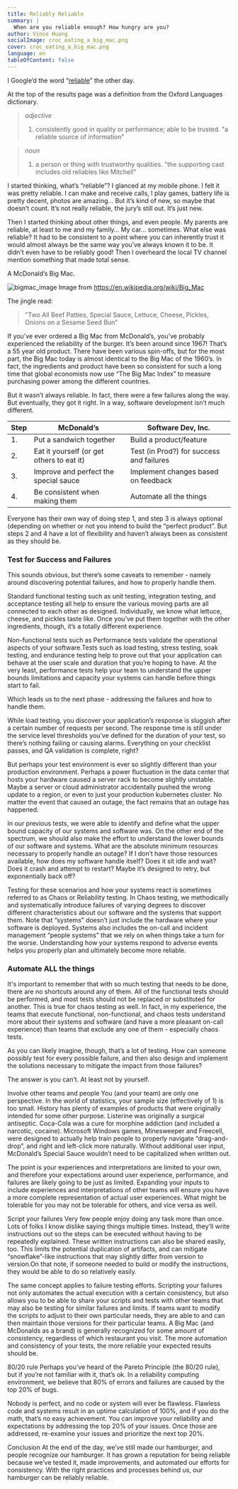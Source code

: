 ```yaml
---
title: Reliably Reliable
summary: | 
  When are you reliable enough? How hungry are you?
author: Vince Huang
socialImage: croc_eating_a_big_mac.png
cover: croc_eating_a_big_mac.png
language: en
tableOfContent: false
---
```

I Google’d the word “[reliable](https://www.google.com/search?q=reliable)” the other day.

At the top of the results page was a definition from the Oxford Languages dictionary.

> *adjective*
> 1. consistently good in quality or performance; able to be trusted.
> "a reliable source of information"

> *noun*
> 1. a person or thing with trustworthy qualities.
> "the supporting cast includes old reliables like Mitchell"

I started thinking, what’s “reliable”? I glanced at my mobile phone. I felt it was pretty reliable. I can make and receive calls, I play games, battery life is pretty decent, photos are amazing… But it’s kind of new, so maybe that doesn’t count. It’s not really reliable, the jury’s still out. It’s just new.

Then I started thinking about other things, and even people. My parents are reliable, at least to me and my family… My car… sometimes. What else was reliable? It had to be consistent to a point where you can inherently trust it would almost always be the same way you’ve always known it to be. It didn’t even have to be reliably good! Then I overheard the local TV channel mention something that made total sense.

A McDonald’s Big Mac.

![bigmac_image](1024px-BigMacButton1975.png)
Image from https://en.wikipedia.org/wiki/Big_Mac

The jingle read:
> "Two All Beef Patties, Special Sauce, Lettuce, Cheese, Pickles, Onions on a Sesame Seed Bun”


If you’ve ever ordered a Big Mac from McDonald’s, you’ve probably experienced the reliability of the burger. It’s been around since 1967! That’s a 55 year old product. There have been various spin-offs, but for the most part, the Big Mac today is almost identical to the Big Mac of the 1960’s. In fact, the ingredients and product have been so consistent for such a long time that global economists now use “The Big Mac Index” to measure purchasing power among the different countries. 

But it wasn’t always reliable. In fact, there were a few failures along the way. But eventually, they got it right. In a way, software development isn’t much different.

| Step | McDonald’s | Software Dev, Inc. |
| ---- | ---------- | ------------------ |
| 1. | Put a sandwich together | Build a product/feature |
| 2. | Eat it yourself (or get others to eat it) | Test (in Prod?) for success and failures |
| 3. | Improve and perfect the special sauce | Implement changes based on feedback |
| 4. | Be consistent when making them | Automate all the things |


Everyone has their own way of doing step 1, and step 3 is always optional (depending on whether or not you intend to build the “perfect product”. But steps 2 and 4 have a lot of flexibility and haven’t always been as consistent as they should be.

### Test for Success and Failures

This sounds obvious, but there’s some caveats to remember - namely around discovering potential failures, and how to properly handle them.

Standard functional testing such as unit testing, integration testing, and acceptance testing all help to ensure the various moving parts are all connected to each other as designed. Individually, we know what lettuce, cheese, and pickles taste like. Once you’ve put them together with the other ingredients, though, it’s a totally different experience. 

Non-functional tests such as Performance tests validate the operational aspects of your software.Tests such as load testing, stress testing, soak testing, and endurance testing help to prove out that your application can behave at the user scale and duration that you’re hoping to have. At the very least, performance tests help your team to understand the upper bounds limitations and capacity your systems can handle before things start to fail.

Which leads us to the next phase - addressing the failures and how to handle them.

While load testing, you discover your application’s response is sluggish after a certain number of requests per second. The response time is still under the service level thresholds you’ve defined for the duration of your test, so there’s nothing failing or causing alarms. Everything on your checklist passes, and QA validation is complete, right?

But perhaps your test environment is ever so slightly different than your production environment. Perhaps a power fluctuation in the data center that hosts your hardware caused a server rack to become slightly unstable. Maybe a server or cloud administrator accidentally pushed the wrong update to a region, or even to just your production kubernetes cluster. No matter the event that caused an outage, the fact remains that an outage has happened. 

In our previous tests, we were able to identify and define what the upper bound capacity of our systems and software was. On the other end of the spectrum, we should also make the effort to understand the lower bounds of our software and systems. What are the absolute minimum resources necessary to properly handle an outage? If I don’t have those resources available, how does my software handle itself? Does it sit idle and wait? Does it crash and attempt to restart? Maybe it’s designed to retry, but exponentially back off?

Testing for these scenarios and how your systems react is sometimes referred to as Chaos or Reliability testing. In Chaos testing, we methodically and systematically introduce failures of varying degrees to discover different characteristics about our software and the systems that support them. Note that “systems” doesn’t just include the hardware where your software is deployed. Systems also includes the on-call and incident management “people systems” that we rely on when things take a turn for the worse. Understanding how your systems respond to adverse events helps you properly plan and ultimately become more reliable. 

### Automate ALL the things

It's important to remember that with so much testing that needs to be done, there are no shortcuts around any of them. All of the functional tests should be performed, and most tests should not be replaced or substituted for another. This is true for chaos testing as well. In fact, in my experience, the teams that execute functional, non-functional, and chaos tests understand more about their systems and software (and have a more pleasant on-call experience) than teams that exclude any one of them - especially chaos tests.

As you can likely imagine, though, that’s a lot of testing. How can someone possibly test for every possible failure, and then also design and implement the solutions necessary to mitigate the impact from those failures?

The answer is you can’t. At least not by yourself.

Involve other teams and people 
You (and your team) are only one perspective. In the world of statistics, your sample size (effectively of 1) is too small. History has plenty of examples of products that were originally intended for some other purpose. Listerine was originally a surgical antiseptic. Coca-Cola was a cure for morphine addiction (and included a narcotic, cocaine). Microsoft Windows games, Minesweeper and Freecell, were designed to actually help train people to properly navigate “drag-and-drop”, and right and left-click more naturally. Without additional user input, McDonald’s Special Sauce wouldn’t need to be capitalized when written out.

The point is your experiences and interpretations are limited to your own, and therefore your expectations around user experience, performance, and failures are likely going to be just as limited. Expanding your inputs to include experiences and interpretations of other teams will ensure you have a more complete representation of actual user experiences. What might be tolerable for you may not be tolerable for others, and vice versa as well. 

Script your failures
Very few people enjoy doing any task more than once. Lots of folks I know dislike saying things multiple times. Instead, they’ll write instructions out so the steps can be executed without having to be repeatedly explained. These written instructions can also be shared easily, too. This limits the potential duplication of artifacts, and can mitigate “snowflake”-like instructions that may slightly differ from version to version.On that note, if someone needed to build or modify the instructions, they would be able to do so relatively easily. 

The same concept applies to failure testing efforts. Scripting your failures not only automates the actual execution with a certain consistency, but also allows you to be able to share your scripts and tests with other teams that may also be testing for similar failures and limits. If teams want to modify the scripts to adjust to their own particular needs, they are able to and can then maintain those versions for their particular teams. A Big Mac (and McDonalds as a brand) is generally recognized for some amount of consistency, regardless of which restaurant you visit. The more automation and consistency of your tests, the more reliable your expected results should be.

80/20 rule
Perhaps you’ve heard of the Pareto Principle (the 80/20 rule), but if you’re not familiar with it, that’s ok. In a reliability computing environment, we believe that 80% of errors and failures are caused by the top 20% of bugs. 

Nobody is perfect, and no code or system will ever be flawless. Flawless code and systems result in an uptime calculation of 100%, and if you do the math, that’s no easy achievement. You can improve your reliability and expectations by addressing the top 20% of your issues. Once those are addressed, re-examine your issues and prioritize the next top 20%. 

Conclusion
At the end of the day, we’ve still made our hamburger, and people recognize our hamburger. It has grown a reputation for being reliable because we’ve tested it, made improvements, and automated our efforts for consistency. With the right practices and processes behind us, our hamburger can be reliably reliable.



